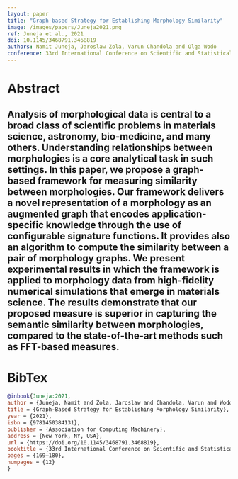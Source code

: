 ```yaml
---
layout: paper
title: "Graph-based Strategy for Establishing Morphology Similarity"
image: /images/papers/Juneja2021.png
ref: Juneja et al., 2021
doi: 10.1145/3468791.3468819
authors: Namit Juneja, Jaroslaw Zola, Varun Chandola and Olga Wodo 
conference: 33rd International Conference on Scientific and Statistical Database Management
---
```


# Abstract
Analysis of morphological data is central to a broad class of scientific problems in materials science, astronomy, bio-medicine, and many others. Understanding relationships between morphologies is a core analytical task in such settings. In this paper, we propose a graph-based framework for measuring similarity between morphologies. Our framework delivers a novel representation of a morphology as an augmented graph that encodes application-specific knowledge through the use of configurable signature functions. It provides also an algorithm to compute the similarity between a pair of morphology graphs. We present experimental results in which the framework is applied to morphology data from high-fidelity numerical simulations that emerge in materials science. The results demonstrate that our proposed measure is superior in capturing the semantic similarity between morphologies, compared to the state-of-the-art methods such as FFT-based measures.
---

# BibTex

```bibtex
@inbook{Juneja:2021, 
author = {Juneja, Namit and Zola, Jaroslaw and Chandola, Varun and Wodo, Olga}, 
title = {Graph-Based Strategy for Establishing Morphology Similarity}, 
year = {2021}, 
isbn = {9781450384131}, 
publisher = {Association for Computing Machinery}, 
address = {New York, NY, USA}, 
url = {https://doi.org/10.1145/3468791.3468819}, 
booktitle = {33rd International Conference on Scientific and Statistical Database Management}, 
pages = {169–180}, 
numpages = {12} 
}
```
